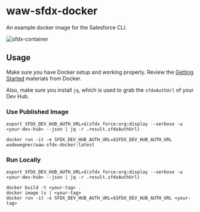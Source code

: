 # waw-sfdx-docker

An example docker image for the Salesforce CLI.

![sfdx-container](https://user-images.githubusercontent.com/746259/42531540-73b2c6a4-8441-11e8-8d01-36d3e47c9ce7.gif)

## Usage

Make sure you have Docker setup and working properly. Review the [Getting Started](https://docs.docker.com/get-started/) materials from Docker.

Also, make sure you install `jq`, which is used to grab the `sfdxAuthUrl` of your Dev Hub.

### Use Published Image

```
export SFDX_DEV_HUB_AUTH_URL=$(sfdx force:org:display --verbose -u <your-dev-hub> --json | jq -r .result.sfdxAuthUrl)

docker run -it -e SFDX_DEV_HUB_AUTH_URL=$SFDX_DEV_HUB_AUTH_URL wadewegner/waw-sfdx-docker:latest
```

### Run Locally

```
export SFDX_DEV_HUB_AUTH_URL=$(sfdx force:org:display --verbose -u <your-dev-hub> --json | jq -r .result.sfdxAuthUrl)

docker build -t <your-tag> .
docker image ls | <your-tag>
docker run -it -e SFDX_DEV_HUB_AUTH_URL=$SFDX_DEV_HUB_AUTH_URL <your-tag>
```